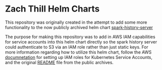 # Zach Thill Helm Charts

This repository was originally created in the attempt to add some more functionality to the now publicly archived helm chart [spark-history-server](https://github.com/helm/charts/tree/master/stable/spark-history-server)

The purpose for making this repository was to add in AWS IAM capabilities for service accounts into this helm chart directly so the spark history server could authenticate to S3 via an IAM role rather than just static keys. For more information regarding how to utilize this helm chart, follow the AWS [documnetation](https://docs.aws.amazon.com/eks/latest/userguide/iam-roles-for-service-accounts.html) for setting up IAM roles for Kubernetes Service Accounts, and the original [README](https://github.com/helm/charts/blob/master/stable/spark-history-server/README.md) file from the public archives.

